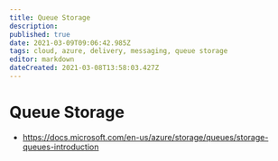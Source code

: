 ```yaml
---
title: Queue Storage
description: 
published: true
date: 2021-03-09T09:06:42.985Z
tags: cloud, azure, delivery, messaging, queue storage
editor: markdown
dateCreated: 2021-03-08T13:58:03.427Z
---
```


# Queue Storage
- https://docs.microsoft.com/en-us/azure/storage/queues/storage-queues-introduction	